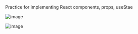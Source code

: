 Practice for implementing React components, props, useStae 



![image](https://github.com/user-attachments/assets/50423dd8-441d-4dab-be73-695d39195ee7)



![image](https://github.com/user-attachments/assets/bb1d4633-2cae-4848-97aa-c4ced28273ca)
